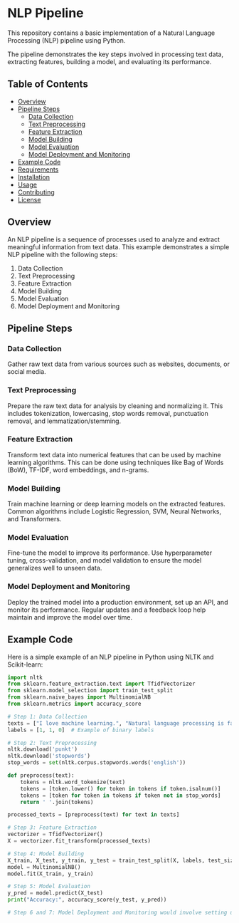 # NLP Pipeline

This repository contains a basic implementation of a Natural Language Processing (NLP) pipeline using Python. 

The pipeline demonstrates the key steps involved in processing text data, extracting features, building a model, and evaluating its performance.

## Table of Contents
- [Overview](#overview)
- [Pipeline Steps](#pipeline-steps)
  - [Data Collection](#data-collection)
  - [Text Preprocessing](#text-preprocessing)
  - [Feature Extraction](#feature-extraction)
  - [Model Building](#model-building)
  - [Model Evaluation](#model-evaluation)
  - [Model Deployment and Monitoring](#model-deployment-and-monitoring)
- [Example Code](#example-code)
- [Requirements](#requirements)
- [Installation](#installation)
- [Usage](#usage)
- [Contributing](#contributing)
- [License](#license)

## Overview

An NLP pipeline is a sequence of processes used to analyze and extract meaningful information from text data. This example demonstrates a simple NLP pipeline with the following steps:
1. Data Collection
2. Text Preprocessing
3. Feature Extraction
4. Model Building
5. Model Evaluation
6. Model Deployment and Monitoring

## Pipeline Steps

### Data Collection
Gather raw text data from various sources such as websites, documents, or social media.

### Text Preprocessing
Prepare the raw text data for analysis by cleaning and normalizing it. This includes tokenization, lowercasing, stop words removal, punctuation removal, and lemmatization/stemming.

### Feature Extraction
Transform text data into numerical features that can be used by machine learning algorithms. This can be done using techniques like Bag of Words (BoW), TF-IDF, word embeddings, and n-grams.

### Model Building
Train machine learning or deep learning models on the extracted features. Common algorithms include Logistic Regression, SVM, Neural Networks, and Transformers.

### Model Evaluation
Fine-tune the model to improve its performance. Use hyperparameter tuning, cross-validation, and model validation to ensure the model generalizes well to unseen data.

### Model Deployment and Monitoring
Deploy the trained model into a production environment, set up an API, and monitor its performance. Regular updates and a feedback loop help maintain and improve the model over time.

## Example Code

Here is a simple example of an NLP pipeline in Python using NLTK and Scikit-learn:

```python
import nltk
from sklearn.feature_extraction.text import TfidfVectorizer
from sklearn.model_selection import train_test_split
from sklearn.naive_bayes import MultinomialNB
from sklearn.metrics import accuracy_score

# Step 1: Data Collection
texts = ["I love machine learning.", "Natural language processing is fascinating.", "Deep learning is part of AI."]
labels = [1, 1, 0]  # Example of binary labels

# Step 2: Text Preprocessing
nltk.download('punkt')
nltk.download('stopwords')
stop_words = set(nltk.corpus.stopwords.words('english'))

def preprocess(text):
    tokens = nltk.word_tokenize(text)
    tokens = [token.lower() for token in tokens if token.isalnum()]
    tokens = [token for token in tokens if token not in stop_words]
    return ' '.join(tokens)

processed_texts = [preprocess(text) for text in texts]

# Step 3: Feature Extraction
vectorizer = TfidfVectorizer()
X = vectorizer.fit_transform(processed_texts)

# Step 4: Model Building
X_train, X_test, y_train, y_test = train_test_split(X, labels, test_size=0.2, random_state=42)
model = MultinomialNB()
model.fit(X_train, y_train)

# Step 5: Model Evaluation
y_pred = model.predict(X_test)
print("Accuracy:", accuracy_score(y_test, y_pred))

# Step 6 and 7: Model Deployment and Monitoring would involve setting up an API and monitoring framework
